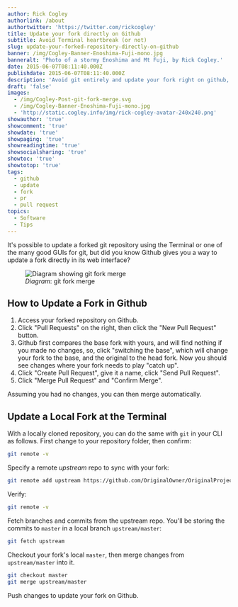 ```yaml
---
author: Rick Cogley
authorlink: /about
authortwitter: 'https://twitter.com/rickcogley'
title: Update your fork directly on Github
subtitle: Avoid Terminal heartbreak (or not)
slug: update-your-forked-repository-directly-on-github
banner: /img/Cogley-Banner-Enoshima-Fuji-mono.jpg
banneralt: 'Photo of a stormy Enoshima and Mt Fuji, by Rick Cogley.'
date: 2015-06-07T08:11:40.000Z
publishdate: 2015-06-07T08:11:40.000Z
description: 'Avoid git entirely and update your fork right on github, a post by Rick Cogley.'
draft: 'false'
images:
  - /img/Cogley-Post-git-fork-merge.svg
  - /img/Cogley-Banner-Enoshima-Fuji-mono.jpg
  - 'http://static.cogley.info/img/rick-cogley-avatar-240x240.png'
showauthor: 'true'
showcomment: 'true'
showdate: 'true'
showpaging: 'true'
showreadingtime: 'true'
showsocialsharing: 'true'
showtoc: 'true'
showtotop: 'true'
tags:
  - github
  - update
  - fork
  - pr
  - pull request
topics:
  - Software
  - Tips
---
```


It's possible to update a forked git repository using the Terminal or one of the many good GUIs for git, but did you know Github gives you a way to update a fork directly in its web interface?

<!--more-->

<figure class="photo-inline-right">
  <img class="photo400 pure-img" src="/img/Cogley-Post-git-fork-merge.svg" alt="Diagram showing git fork merge">
  <figcaption><em>Diagram</em>: git fork merge</figcaption>
</figure>

## How to Update a Fork in Github

1. Access your forked repository on Github.
1. Click "Pull Requests" on the right, then click the "New Pull Request" button.
1. Github first compares the base fork with yours, and will find nothing if you made no changes, so, click "switching the base", which will change your fork to the base, and the original to the head fork. Now you should see changes where your fork needs to play "catch up".
1. Click "Create Pull Request", give it a name, click "Send Pull Request".
1. Click "Merge Pull Request" and "Confirm Merge".

Assuming you had no changes, you can then merge automatically.

## Update a Local Fork at the Terminal

With a locally cloned repository, you can do the same with `git` in your CLI as follows. First change to your repository folder, then confirm:

~~~bash
git remote -v
~~~

Specify a remote _upstream_ repo to sync with your fork:

~~~bash
git remote add upstream https://github.com/OriginalOwner/OriginalProject.git
~~~

Verify:

~~~bash
git remote -v
~~~

Fetch branches and commits from the upstream repo. You'll be storing the commits to `master` in a local branch `upstream/master`:

~~~bash
git fetch upstream
~~~

Checkout your fork's local `master`, then merge changes from `upstream/master` into it.

~~~bash
git checkout master
git merge upstream/master
~~~

Push changes to update your fork on Github.
